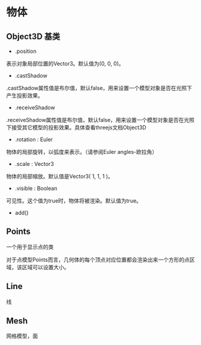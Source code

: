 # 物体

## Object3D 基类

- .position

表示对象局部位置的Vector3。默认值为(0, 0, 0)。

- .castShadow

.castShadow属性值是布尔值，默认false，用来设置一个模型对象是否在光照下产生投影效果。

- .receiveShadow

.receiveShadow属性值是布尔值，默认false，用来设置一个模型对象是否在光照下接受其它模型的投影效果。具体查看threejs文档Object3D

- .rotation : Euler

物体的局部旋转，以弧度来表示。（请参阅Euler angles-欧拉角）

- .scale : Vector3

物体的局部缩放。默认值是Vector3( 1, 1, 1 )。

- .visible : Boolean

可见性。这个值为true时，物体将被渲染。默认值为true。

- add()

## Points

一个用于显示点的类

对于点模型Points而言，几何体的每个顶点对应位置都会渲染出来一个方形的点区域，该区域可以设置大小。

## Line

线

## Mesh

网格模型，面
